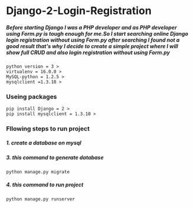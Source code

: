 # Django-2-Login-Registration

##### Before starting Django I was a PHP developer and as PHP developer using Form.py is tough enough for me.So I start searching online Django login registration without using Form.py after searching I found not a good result that's why I decide to create a simple project where I will show full CRUD and also login registration without using Form.py


    python version = 3 >
    virtualenv = 16.0.0 >
    MySQL-python = 1.2.5 >
    mysqlclient =1.3.10 >


### Useing packages

    pip install Django = 2 >
    pip install mysqlclient = 1.3.10 >

###  Fllowing steps to run project
##### 1. create a database on mysql 
    
##### 3.  this command to generate database

    python manage.py migrate

##### 4.  this command to run project    
    
    python manage.py runserver
  
